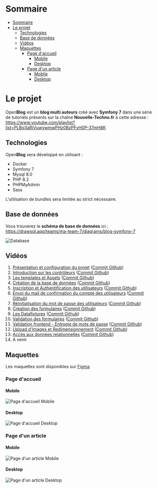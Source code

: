 # Sommaire
- [Sommaire](#sommaire)
- [Le projet](#le-projet)
  - [Technologies](#technologies)
  - [Base de données](#base-de-données)
  - [Vidéos](#vidéos)
  - [Maquettes](#maquettes)
    - [Page d'accueil](#page-daccueil)
      - [Mobile](#mobile)
      - [Desktop](#desktop)
    - [Page d'un article](#page-dun-article)
      - [Mobile](#mobile-1)
      - [Desktop](#desktop-1)

# Le projet

Open**Blog** est un **blog multi auteurs** créé avec **Symfony 7** dans une série de tutoriels présents sur la chaîne **Nouvelle-Techno.fr** à cette adresse : https://www.youtube.com/playlist?list=PLBq3aRiVuwywmwPHz0BzPFvH0P-37mH8K

## Technologies

Open**Blog** sera développé en utilisant :

- Docker
- Symfony 7
- Mysql 8.0
- PHP 8.2
- PHPMyAdmin
- Sass

L'utilisation de bundles sera limitée au strict nécessaire.

## Base de données
Vous trouverez le **schéma de base de données** ici : https://drawsql.app/teams/ma-team-7/diagrams/blog-symfony-7

![Database](assets/images/project/Database.png)

## Vidéos

1. [Présentation et configuration du projet](https://www.youtube.com/watch?v=isyfqqizOGI&list=PLBq3aRiVuwywmwPHz0BzPFvH0P-37mH8K) ([Commit Github](https://github.com/NouvelleTechno/OpenBlog/tree/b27fccc6600867f5371a272a7b708037bd725e52))
2. [Introduction sur les contrôleurs](https://www.youtube.com/watch?v=WRg6msiB87g&list=PLBq3aRiVuwywmwPHz0BzPFvH0P-37mH8K) ([Commit Github](https://github.com/NouvelleTechno/OpenBlog/tree/3f1f388484a3e437af17601ee8084ed5149821a8))
3. [Les templates et Assets](https://www.youtube.com/watch?v=TfESYhlcIrU&list=PLBq3aRiVuwywmwPHz0BzPFvH0P-37mH8K) ([Commit Github](https://github.com/NouvelleTechno/OpenBlog/tree/f0f6fc7aabded4f223148ad2d3333fa6ac700041))
4. [Création de la base de données](https://www.youtube.com/watch?v=SM1TZuvAs-M&list=PLBq3aRiVuwywmwPHz0BzPFvH0P-37mH8K) ([Commit Github](https://github.com/NouvelleTechno/OpenBlog/tree/f35223baf26b3a06d8d1ca87557d810fd3bf2c39))
5. [Inscription et Authentification des utilisateurs](https://www.youtube.com/watch?v=zXCeT2dGUOY&list=PLBq3aRiVuwywmwPHz0BzPFvH0P-37mH8K) ([Commit Github](https://github.com/NouvelleTechno/OpenBlog/tree/61072795e6b6030de97fc495b4bb73bdbfb05234))
6. [Envoi du mail de confirmation du compte des utilisateurs](https://www.youtube.com/watch?v=p3Fr6ekX3Fo&list=PLBq3aRiVuwywmwPHz0BzPFvH0P-37mH8K) ([Commit Github](https://github.com/NouvelleTechno/OpenBlog/tree/b6e4588c46824c2dce2ce23fd8d5940bdc529a8f))
7. [Réinitialisation du mot de passe des utilisateurs](https://www.youtube.com/watch?v=JbAgml9lqtk&list=PLBq3aRiVuwywmwPHz0BzPFvH0P-37mH8K) ([Commit Github](https://github.com/NouvelleTechno/OpenBlog/tree/bf45f72a699ac83ba7c145dbd051b5d9120b188c))
8. [Création des formulaires](https://www.youtube.com/watch?v=wIt2MIeHZSs&list=PLBq3aRiVuwywmwPHz0BzPFvH0P-37mH8K) ([Commit Github](https://github.com/NouvelleTechno/OpenBlog/tree/443bdf123b49c4ac1866e04c95d6e793a95210b1))
9. [Les Datafixtures](https://www.youtube.com/watch?v=SY3ivIptFiE&list=PLBq3aRiVuwywmwPHz0BzPFvH0P-37mH8K) ([Commit Github](https://github.com/NouvelleTechno/OpenBlog/tree/d18c441b1640736929a480a86a72a5a80c48d733))
10. [Validation des formulaires](https://www.youtube.com/watch?v=AYdpze6wS4Y&list=PLBq3aRiVuwywmwPHz0BzPFvH0P-37mH8K) ([Commit Github](https://github.com/NouvelleTechno/OpenBlog/tree/519783b603af4652250915676d5ce4e31bbd55e2))
11. [Validation frontend - Entropie de mots de passe](https://www.youtube.com/watch?v=YSugfoEsKck&list=PLBq3aRiVuwywmwPHz0BzPFvH0P-37mH8K) ([Commit Github](https://github.com/NouvelleTechno/OpenBlog/tree/6be214fa7fad1dd49db3cf4229efca42e5b56768))
12. [Upload d'Images et Redimensionnement](https://www.youtube.com/watch?v=86V9rAQ6w9k&list=PLBq3aRiVuwywmwPHz0BzPFvH0P-37mH8K) ([Commit Github](https://github.com/NouvelleTechno/OpenBlog/tree/7d26a35cc9565f057754e4297f8f2140c2925322))
13. [Accès aux données relationnelles](https://www.youtube.com/watch?v=R26QYHx_HkI&list=PLBq3aRiVuwywmwPHz0BzPFvH0P-37mH8K) ([Commit Github](https://github.com/NouvelleTechno/OpenBlog/tree/7d26a35cc9565f057754e4297f8f2140c2925322))
14. A venir

## Maquettes

Les maquettes sont disponibles sur [Figma](https://www.figma.com/file/WBF5w0A2qQ6qCfcMPP4Per/OpenBlog?type=design&node-id=0%3A1&mode=design&t=Fm5lnbz8ojK7uSlb-1)

### Page d'accueil

#### Mobile

![Page d'accueil Mobile](assets/images/project/HomePageMobile.png)

#### Desktop

![Page d'accueil Desktop](assets/images/project/HomePage.png)

### Page d'un article

#### Mobile

![Page d'un article Mobile](assets/images/project/SinglepostMobile.png)

#### Desktop

![Page d'un article Desktop](assets/images/project/Singlepost.png)